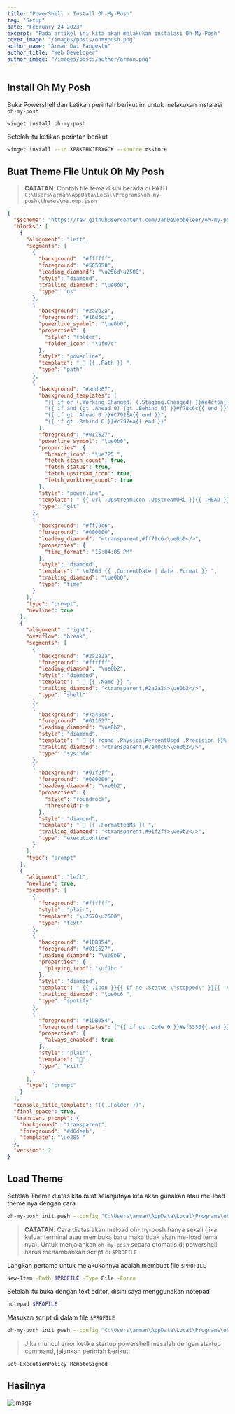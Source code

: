 ```yaml
---
title: "PowerShell - Install Oh-My-Posh"
tag: "Setup"
date: "February 24 2023"
excerpt: "Pada artikel ini kita akan melakukan instalasi Oh-My-Posh"
cover_image: "/images/posts/ohmyposh.png"
author_name: "Arman Dwi Pangestu"
author_title: "Web Developer"
author_image: "/images/posts/author/arman.png"
---
```


## Install Oh My Posh

Buka Powershell dan ketikan perintah berikut ini untuk melakukan instalasi `oh-my-posh`

```bash
winget install oh-my-posh
```

Setelah itu ketikan perintah berikut

```bash
winget install --id XP8K0HKJFRXGCK --source msstore
```

## Buat Theme File Untuk Oh My Posh

> **CATATAN**: Contoh file tema disini berada di PATH `C:\Users\arman\AppData\Local\Programs\oh-my-posh\themes\me.omp.json`

```json
{
  "$schema": "https://raw.githubusercontent.com/JanDeDobbeleer/oh-my-posh/main/themes/schema.json",
  "blocks": [
    {
      "alignment": "left",
      "segments": [
        {
          "background": "#ffffff",
          "foreground": "#505050",
          "leading_diamond": "\u256d\u2500",
          "style": "diamond",
          "trailing_diamond": "\ue0b0",
          "type": "os"
        },
        {
          "background": "#2a2a2a",
          "foreground": "#16d5d1",
          "powerline_symbol": "\ue0b0",
          "properties": {
            "style": "folder",
            "folder_icon": "\uf07c"
          },
          "style": "powerline",
          "template": "  {{ .Path }} ",
          "type": "path"
        },
        {
          "background": "#addb67",
          "background_templates": [
            "{{ if or (.Working.Changed) (.Staging.Changed) }}#e4cf6a{{ end }}",
            "{{ if and (gt .Ahead 0) (gt .Behind 0) }}#f78c6c{{ end }}",
            "{{ if gt .Ahead 0 }}#C792EA{{ end }}",
            "{{ if gt .Behind 0 }}#c792ea{{ end }}"
          ],
          "foreground": "#011627",
          "powerline_symbol": "\ue0b0",
          "properties": {
            "branch_icon": "\ue725 ",
            "fetch_stash_count": true,
            "fetch_status": true,
            "fetch_upstream_icon": true,
            "fetch_worktree_count": true
          },
          "style": "powerline",
          "template": " {{ url .UpstreamIcon .UpstreamURL }}{{ .HEAD }}{{if .BranchStatus }} {{ .BranchStatus }}{{ end }}{{ if .Working.Changed }} \uf044 {{ .Working.String }}{{ end }}{{ if and (.Working.Changed) (.Staging.Changed) }} |{{ end }}{{ if .Staging.Changed }} \uf046 {{ .Staging.String }}{{ end }}{{ if gt .StashCount 0 }} \uf692 {{ .StashCount }}{{ end }} ",
          "type": "git"
        },
        {
          "background": "#ff79c6",
          "foreground": "#000000",
          "leading_diamond": "<transparent,#ff79c6>\ue0b0</>",
          "properties": {
            "time_format": "15:04:05 PM"
          },
          "style": "diamond",
          "template": " \u2665 {{ .CurrentDate | date .Format }} ",
          "trailing_diamond": "\ue0b0",
          "type": "time"
        }
      ],
      "type": "prompt",
      "newline": true
    },
    {
      "alignment": "right",
      "overflow": "break",
      "segments": [
        {
          "background": "#2a2a2a",
          "foreground": "#ffffff",
          "leading_diamond": "\ue0b2",
          "style": "diamond",
          "template": "  {{ .Name }} ",
          "trailing_diamond": "<transparent,#2a2a2a>\ue0b2</>",
          "type": "shell"
        },
        {
          "background": "#7a40c6",
          "foreground": "#011627",
          "leading_diamond": "\ue0b2",
          "style": "diamond",
          "template": "  {{ round .PhysicalPercentUsed .Precision }}% ",
          "trailing_diamond": "<transparent,#7a40c6>\ue0b2</>",
          "type": "sysinfo"
        },
        {
          "background": "#91f2ff",
          "foreground": "#000000",
          "leading_diamond": "\ue0b2",
          "properties": {
            "style": "roundrock",
            "threshold": 0
          },
          "style": "diamond",
          "template": "  {{ .FormattedMs }} ",
          "trailing_diamond": "<transparent,#91f2ff>\ue0b2</>",
          "type": "executiontime"
        }
      ],
      "type": "prompt"
    },
    {
      "alignment": "left",
      "newline": true,
      "segments": [
        {
          "foreground": "#ffffff",
          "style": "plain",
          "template": "\u2570\u2500",
          "type": "text"
        },
        {
          "background": "#1DB954",
          "foreground": "#011627",
          "leading_diamond": "\ue0b6",
          "properties": {
            "playing_icon": "\uf1bc "
          },
          "style": "diamond",
          "template": " {{ .Icon }}{{ if ne .Status \"stopped\" }}{{ .Artist }} ~ {{ .Track }}{{ end }} ",
          "trailing_diamond": "\ue0c6 ",
          "type": "spotify"
        },
        {
          "foreground": "#1DB954",
          "foreground_templates": ["{{ if gt .Code 0 }}#ef5350{{ end }}"],
          "properties": {
            "always_enabled": true
          },
          "style": "plain",
          "template": "",
          "type": "exit"
        }
      ],
      "type": "prompt"
    }
  ],
  "console_title_template": "{{ .Folder }}",
  "final_space": true,
  "transient_prompt": {
    "background": "transparent",
    "foreground": "#d6deeb",
    "template": "\ue285 "
  },
  "version": 2
}
```

## Load Theme

Setelah Theme diatas kita buat selanjutnya kita akan gunakan atau me-load theme nya dengan cara

```bash
oh-my-posh init pwsh --config "C:\Users\arman\AppData\Local\Programs\oh-my-posh\themes\me.omp.json" | Invoke-Expression
```

> **CATATAN**: Cara diatas akan meload oh-my-posh hanya sekali (jika keluar terminal atau membuka baru maka tidak akan me-load tema nya).
> Untuk menjalankan `oh-my-posh` secara otomatis di powershell harus menambahkan script di `$PROFILE`

Langkah pertama untuk melakukannya adalah membuat file `$PROFILE`

```bash
New-Item -Path $PROFILE -Type File -Force
```

Setelah itu buka dengan text editor, disini saya menggunakan notepad

```bash
notepad $PROFILE
```

Masukan script di dalam file `$PROFILE`

```bash
oh-my-posh init pwsh --config "C:\Users\arman\AppData\Local\Programs\oh-my-posh\themes\me.omp.json" | Invoke-Expression
```

> Jika muncul error ketika startup powershell masalah dengan startup command, jalankan perintah berikut:

```bash
Set-ExecutionPolicy RemoteSigned
```

## Hasilnya

![image](https://user-images.githubusercontent.com/64394320/216772160-e8488abc-7d10-4fd2-8132-9069de597e8a.png)
